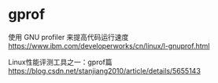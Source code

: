# gprof

使用 GNU profiler 来提高代码运行速度  
https://www.ibm.com/developerworks/cn/linux/l-gnuprof.html  

Linux性能评测工具之一：gprof篇  
https://blog.csdn.net/stanjiang2010/article/details/5655143  
